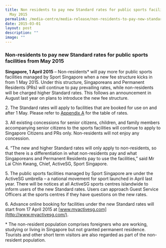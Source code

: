 ```yaml
---
title: Non residents to pay new Standard rates for public sports facilities from
  May 2015
permalink: /media-centre/media-release/non-residents-to-pay-new-standard-rates-for-public-sports-facilities/
date: 2015-03-01
layout: post
description: ""
image: ""
---
```

### **Non-residents to pay new Standard rates for public sports facilities from May 2015**

**Singapore, 1 April 2015** – Non-residents\* will pay more for public sports facilities managed by Sport Singapore when a new fee structure kicks in from 1 May 2015. Under this structure, Singaporeans and Permanent Residents (PRs) will continue to pay prevailing rates, while non-residents will be charged higher Standard rates. This follows an announcement in August last year on plans to introduce the new fee structure.

2\. The Standard rates will apply to facilities that are booked for use on and after 1 May. Please refer to [Appendix A](/files/Media%20Centre/Media%20Release/2015/April/Revised%20rates%20for%20ActiveSG%20sports%20facilities.pdf) for the table of rates.

3\. All existing concessions for senior citizens, children, and family members accompanying senior citizens to the sports facilities will continue to apply to Singapore Citizens and PRs only. Non-residents will not enjoy any concession.

4\. “The new and higher Standard rates will only apply to non-residents, so that there is a differentiation in what non-residents pay and what Singaporeans and Permanent Residents pay to use the facilities,” said Mr Lai Chin Kwang, Chief, ActiveSG, Sport Singapore.

5\. The public sports facilities managed by Sport Singapore are under the ActiveSG umbrella – a national movement for sport launched in April last year. There will be notices at all ActiveSG sports centres islandwide to inform users of the new Standard rates. Users can approach Guest Service Officers at the sports centres if they have questions on the new rates.

6\. Advance online booking for facilities under the new Standard rates will start from 17 April 2015 at [www.myactivesg.com](http://www.myactivesg.com/).

\* The non-resident population comprises foreigners who are working, studying or living in Singapore but not granted permanent residence. Tourists and other short term visitors are also regarded as part of the non-resident population.
